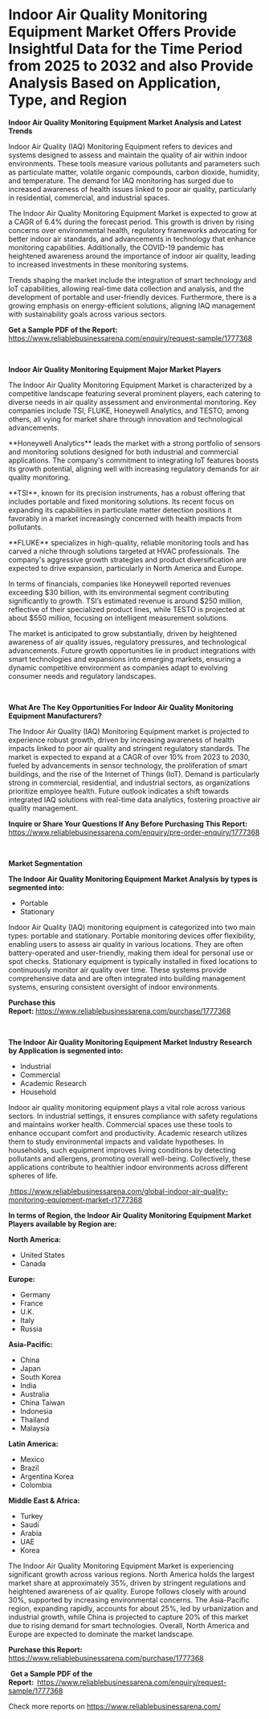<p><h1>Indoor Air Quality Monitoring Equipment Market Offers Provide Insightful Data for the Time Period from 2025 to 2032 and also Provide Analysis Based on Application, Type, and Region</h1></p><p><strong>Indoor Air Quality Monitoring Equipment Market Analysis and Latest Trends</strong></p>
<p><p>Indoor Air Quality (IAQ) Monitoring Equipment refers to devices and systems designed to assess and maintain the quality of air within indoor environments. These tools measure various pollutants and parameters such as particulate matter, volatile organic compounds, carbon dioxide, humidity, and temperature. The demand for IAQ monitoring has surged due to increased awareness of health issues linked to poor air quality, particularly in residential, commercial, and industrial spaces.</p><p>The Indoor Air Quality Monitoring Equipment Market is expected to grow at a CAGR of 6.4% during the forecast period. This growth is driven by rising concerns over environmental health, regulatory frameworks advocating for better indoor air standards, and advancements in technology that enhance monitoring capabilities. Additionally, the COVID-19 pandemic has heightened awareness around the importance of indoor air quality, leading to increased investments in these monitoring systems. </p><p>Trends shaping the market include the integration of smart technology and IoT capabilities, allowing real-time data collection and analysis, and the development of portable and user-friendly devices. Furthermore, there is a growing emphasis on energy-efficient solutions, aligning IAQ management with sustainability goals across various sectors.</p></p>
<p><strong>Get a Sample PDF of the Report:&nbsp;</strong> <a href="https://www.reliablebusinessarena.com/enquiry/request-sample/1777368?utm_campaign=1892&utm_medium=2&utm_source=Github&utm_content=ia&utm_term=09042025&utm_id=indoor-air-quality-monitoring-equipment">https://www.reliablebusinessarena.com/enquiry/request-sample/1777368</a></p>
<p>&nbsp;</p>
<p><strong>Indoor Air Quality Monitoring Equipment Major Market Players</strong></p>
<p><p>The Indoor Air Quality Monitoring Equipment Market is characterized by a competitive landscape featuring several prominent players, each catering to diverse needs in air quality assessment and environmental monitoring. Key companies include TSI, FLUKE, Honeywell Analytics, and TESTO, among others, all vying for market share through innovation and technological advancements.</p><p>**Honeywell Analytics** leads the market with a strong portfolio of sensors and monitoring solutions designed for both industrial and commercial applications. The company's commitment to integrating IoT features boosts its growth potential, aligning well with increasing regulatory demands for air quality monitoring.</p><p>**TSI**, known for its precision instruments, has a robust offering that includes portable and fixed monitoring solutions. Its recent focus on expanding its capabilities in particulate matter detection positions it favorably in a market increasingly concerned with health impacts from pollutants.</p><p>**FLUKE** specializes in high-quality, reliable monitoring tools and has carved a niche through solutions targeted at HVAC professionals. The company's aggressive growth strategies and product diversification are expected to drive expansion, particularly in North America and Europe.</p><p>In terms of financials, companies like Honeywell reported revenues exceeding $30 billion, with its environmental segment contributing significantly to growth. TSI’s estimated revenue is around $250 million, reflective of their specialized product lines, while TESTO is projected at about $550 million, focusing on intelligent measurement solutions.</p><p>The market is anticipated to grow substantially, driven by heightened awareness of air quality issues, regulatory pressures, and technological advancements. Future growth opportunities lie in product integrations with smart technologies and expansions into emerging markets, ensuring a dynamic competitive environment as companies adapt to evolving consumer needs and regulatory landscapes.</p></p>
<p>&nbsp;</p>
<p><strong>What Are The Key Opportunities For Indoor Air Quality Monitoring Equipment Manufacturers?</strong></p>
<p><p>The Indoor Air Quality (IAQ) Monitoring Equipment market is projected to experience robust growth, driven by increasing awareness of health impacts linked to poor air quality and stringent regulatory standards. The market is expected to expand at a CAGR of over 10% from 2023 to 2030, fueled by advancements in sensor technology, the proliferation of smart buildings, and the rise of the Internet of Things (IoT). Demand is particularly strong in commercial, residential, and industrial sectors, as organizations prioritize employee health. Future outlook indicates a shift towards integrated IAQ solutions with real-time data analytics, fostering proactive air quality management.</p></p>
<p><strong>Inquire or Share Your Questions If Any Before Purchasing This Report:</strong> <a href="https://www.reliablebusinessarena.com/enquiry/pre-order-enquiry/1777368?utm_campaign=1892&utm_medium=2&utm_source=Github&utm_content=ia&utm_term=09042025&utm_id=indoor-air-quality-monitoring-equipment">https://www.reliablebusinessarena.com/enquiry/pre-order-enquiry/1777368</a></p>
<p>&nbsp;</p>
<p><strong>Market Segmentation</strong></p>
<p><strong>The Indoor Air Quality Monitoring Equipment Market Analysis by types is segmented into:</strong></p>
<p><ul><li>Portable</li><li>Stationary</li></ul></p>
<p><p>Indoor Air Quality (IAQ) monitoring equipment is categorized into two main types: portable and stationary. Portable monitoring devices offer flexibility, enabling users to assess air quality in various locations. They are often battery-operated and user-friendly, making them ideal for personal use or spot checks. Stationary equipment is typically installed in fixed locations to continuously monitor air quality over time. These systems provide comprehensive data and are often integrated into building management systems, ensuring consistent oversight of indoor environments.</p></p>
<p><strong>Purchase this Report:&nbsp;</strong><a href="https://www.reliablebusinessarena.com/purchase/1777368?utm_campaign=1892&utm_medium=2&utm_source=Github&utm_content=ia&utm_term=09042025&utm_id=indoor-air-quality-monitoring-equipment">https://www.reliablebusinessarena.com/purchase/1777368</a></p>
<p>&nbsp;</p>
<p><strong>The Indoor Air Quality Monitoring Equipment Market Industry Research by Application is segmented into:</strong></p>
<p><ul><li>Industrial</li><li>Commercial</li><li>Academic Research</li><li>Household</li></ul></p>
<p><p>Indoor air quality monitoring equipment plays a vital role across various sectors. In industrial settings, it ensures compliance with safety regulations and maintains worker health. Commercial spaces use these tools to enhance occupant comfort and productivity. Academic research utilizes them to study environmental impacts and validate hypotheses. In households, such equipment improves living conditions by detecting pollutants and allergens, promoting overall well-being. Collectively, these applications contribute to healthier indoor environments across different spheres of life.</p></p>
<p><a href="https://www.reliablebusinessarena.com/global-indoor-air-quality-monitoring-equipment-market-r1777368?utm_campaign=1892&utm_medium=2&utm_source=Github&utm_content=ia&utm_term=09042025&utm_id=indoor-air-quality-monitoring-equipment">&nbsp;https://www.reliablebusinessarena.com/global-indoor-air-quality-monitoring-equipment-market-r1777368</a></p>
<p><strong>In terms of Region, the Indoor Air Quality Monitoring Equipment Market Players available by Region are:</strong></p>
<p>
    <p> <strong> North America: </strong>
        <ul>
            <li>United States</li>
            <li>Canada</li>
        </ul>
        </p> 
    <p> <strong> Europe: </strong>
        <ul>
            <li>Germany</li>
            <li>France</li>
            <li>U.K.</li>
            <li>Italy</li>
            <li>Russia</li>
        </ul>
        </p> 
    <p> <strong> Asia-Pacific: </strong>
        <ul>
            <li>China</li>
            <li>Japan</li>
            <li>South Korea</li>
            <li>India</li>
            <li>Australia</li>
            <li>China Taiwan</li>
            <li>Indonesia</li>
            <li>Thailand</li>
            <li>Malaysia</li>
        </ul>
        </p> 
    <p> <strong> Latin America: </strong>
        <ul>
            <li>Mexico</li>
            <li>Brazil</li>
            <li>Argentina Korea</li>
            <li>Colombia</li>
        </ul>
        </p> 
    <p> <strong> Middle East & Africa: </strong>
        <ul>
            <li>Turkey</li>
            <li>Saudi</li>
            <li>Arabia</li>
            <li>UAE</li>
            <li>Korea</li>
        </ul>
    </p>
    </p>
<p><p>The Indoor Air Quality Monitoring Equipment Market is experiencing significant growth across various regions. North America holds the largest market share at approximately 35%, driven by stringent regulations and heightened awareness of air quality. Europe follows closely with around 30%, supported by increasing environmental concerns. The Asia-Pacific region, expanding rapidly, accounts for about 25%, led by urbanization and industrial growth, while China is projected to capture 20% of this market due to rising demand for smart technologies. Overall, North America and Europe are expected to dominate the market landscape.</p></p>
<p><strong>Purchase this Report: </strong><a href="https://www.reliablebusinessarena.com/purchase/1777368?utm_campaign=1892&utm_medium=2&utm_source=Github&utm_content=ia&utm_term=09042025&utm_id=indoor-air-quality-monitoring-equipment">https://www.reliablebusinessarena.com/purchase/1777368</a></p>
<p>&nbsp;<strong>Get a Sample PDF of the Report:&nbsp;&nbsp;</strong><a href="https://www.reliablebusinessarena.com/enquiry/request-sample/1777368?utm_campaign=1892&utm_medium=2&utm_source=Github&utm_content=ia&utm_term=09042025&utm_id=indoor-air-quality-monitoring-equipment">https://www.reliablebusinessarena.com/enquiry/request-sample/1777368</a></p>
<p><strong></strong></p>
<p>Check more reports on <a href="https://www.reliablebusinessarena.com/?utm_campaign=1892&utm_medium=2&utm_source=Github&utm_content=ia&utm_term=09042025&utm_id=indoor-air-quality-monitoring-equipment">https://www.reliablebusinessarena.com/</a></p>